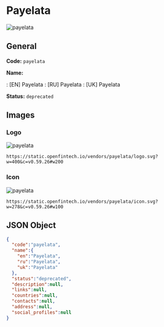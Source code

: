 
# Payelata 
![payelata](https://static.openfintech.io/vendors/payelata/logo.svg?w=400&c=v0.59.26#w200)  

## General 
 
**Code:** `payelata` 
 
**Name:** 
 
:	[EN] Payelata 
:	[RU] Payelata 
:	[UK] Payelata 
 
**Status:** `deprecated` 
 

## Images 

### Logo 
 
![payelata](https://static.openfintech.io/vendors/payelata/logo.svg?w=400&c=v0.59.26#w200)  

```
https://static.openfintech.io/vendors/payelata/logo.svg?w=400&c=v0.59.26#w200
```  

### Icon 
 
![payelata](https://static.openfintech.io/vendors/payelata/icon.svg?w=278&c=v0.59.26#w100)  

```
https://static.openfintech.io/vendors/payelata/icon.svg?w=278&c=v0.59.26#w100
```  

## JSON Object 

```json
{
  "code":"payelata",
  "name":{
    "en":"Payelata",
    "ru":"Payelata",
    "uk":"Payelata"
  },
  "status":"deprecated",
  "description":null,
  "links":null,
  "countries":null,
  "contacts":null,
  "address":null,
  "social_profiles":null
}
```  
